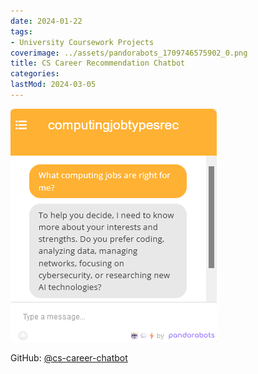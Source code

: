 ```yaml
---
date: 2024-01-22
tags:
- University Coursework Projects
coverimage: ../assets/pandorabots_1709746575902_0.png
title: CS Career Recommendation Chatbot
categories:
lastMod: 2024-03-05
---
```

![pandorabots.png](/assets/pandorabots_1709746575902_0.png)

GitHub: [@cs-career-chatbot](https://github.com/wonyoung-jang/cs-career-chatbot)
